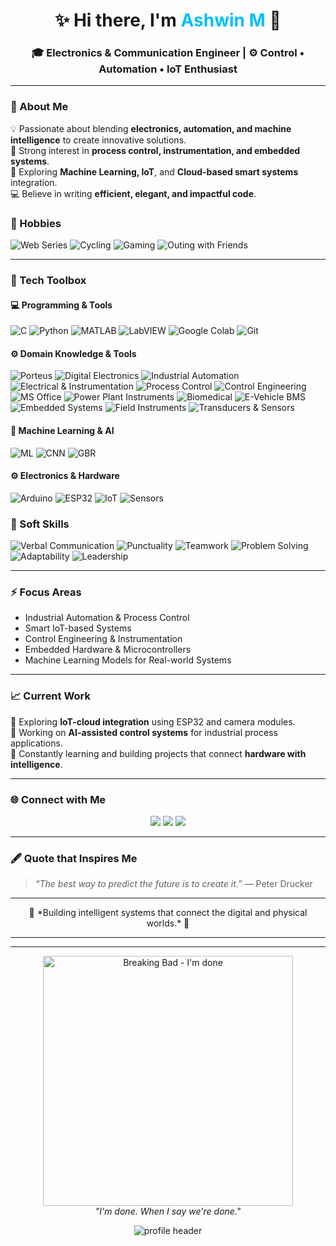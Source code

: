 <h1 align="center">✨ Hi there, I'm <span style="color:#00BFFF;">Ashwin M</span> 👋</h1>
<h3 align="center">🎓 Electronics & Communication Engineer | ⚙️ Control • Automation • IoT Enthusiast</h3>

---

### 🌟 About Me
💡 Passionate about blending **electronics, automation, and machine intelligence** to create innovative solutions.  
🔬 Strong interest in **process control, instrumentation, and embedded systems**.  
🧠 Exploring **Machine Learning, IoT**, and **Cloud-based smart systems** integration.  
💻 Believe in writing **efficient, elegant, and impactful code**.

### 🎨 Hobbies
![Web Series](https://img.shields.io/badge/Web%20Series-FF4500?style=for-the-badge&logo=netflix&logoColor=white)
![Cycling](https://img.shields.io/badge/Cycling-32CD32?style=for-the-badge&logo=bike&logoColor=white)
![Gaming](https://img.shields.io/badge/Gaming-8A2BE2?style=for-the-badge&logo=discord&logoColor=white)
![Outing with Friends](https://img.shields.io/badge/Outing%20with%20Friends-1E90FF?style=for-the-badge&logo=people&logoColor=white)

---

### 🧰 Tech Toolbox

#### 💻 Programming & Tools
![C](https://img.shields.io/badge/C-00599C?style=for-the-badge&logo=c&logoColor=white)
![Python](https://img.shields.io/badge/Python-3776AB?style=for-the-badge&logo=python&logoColor=white)
![MATLAB](https://img.shields.io/badge/MATLAB-ff7400?style=for-the-badge&logo=mathworks&logoColor=white)
![LabVIEW](https://img.shields.io/badge/LabVIEW-FFD700?style=for-the-badge&logo=ni&logoColor=black)
![Google Colab](https://img.shields.io/badge/Google%20Colab-F9AB00?style=for-the-badge&logo=googlecolab&logoColor=black)
![Git](https://img.shields.io/badge/Git-F05032?style=for-the-badge&logo=git&logoColor=white)

#### ⚙️ Domain Knowledge & Tools
![Porteus](https://img.shields.io/badge/Porteus-1E90FF?style=for-the-badge&logo=linux&logoColor=white)
![Digital Electronics](https://img.shields.io/badge/Digital%20Electronics-4B0082?style=for-the-badge&logo=circuitverse&logoColor=white)
![Industrial Automation](https://img.shields.io/badge/Industrial%20Automation-FFA500?style=for-the-badge&logo=siemens&logoColor=white)
![Electrical & Instrumentation](https://img.shields.io/badge/Electrical%20%26%20Instrumentation-006400?style=for-the-badge&logo=dependabot&logoColor=white)
![Process Control](https://img.shields.io/badge/Process%20Control-483D8B?style=for-the-badge&logo=controlpanel&logoColor=white)
![Control Engineering](https://img.shields.io/badge/Control%20Engineering-4682B4?style=for-the-badge&logo=engineer&logoColor=white)
![MS Office](https://img.shields.io/badge/MS%20Office-D83B01?style=for-the-badge&logo=microsoftoffice&logoColor=white)
![Power Plant Instruments](https://img.shields.io/badge/Power%20Plant%20Instruments-2F4F4F?style=for-the-badge&logo=powerbi&logoColor=white)
![Biomedical](https://img.shields.io/badge/Biomedical%20Engineering-8B0000?style=for-the-badge&logo=healthicons&logoColor=white)
![E-Vehicle BMS](https://img.shields.io/badge/E--Vehicle%20BMS-228B22?style=for-the-badge&logo=tesla&logoColor=white)
![Embedded Systems](https://img.shields.io/badge/Embedded%20Systems-2F4F4F?style=for-the-badge&logo=arm&logoColor=white)
![Field Instruments](https://img.shields.io/badge/Field%20Instruments-5F9EA0?style=for-the-badge&logo=measure&logoColor=white)
![Transducers & Sensors](https://img.shields.io/badge/Transducers%20%26%20Sensors-2E8B57?style=for-the-badge&logo=symfony&logoColor=white)



#### 🤖 Machine Learning & AI
![ML](https://img.shields.io/badge/Machine%20Learning-102230?style=for-the-badge&logo=ai&logoColor=white)
![CNN](https://img.shields.io/badge/Convolutional%20Neural%20Networks-FF6F00?style=for-the-badge)
![GBR](https://img.shields.io/badge/Gradient%20Boosting-4285F4?style=for-the-badge)

#### ⚙️ Electronics & Hardware
![Arduino](https://img.shields.io/badge/Arduino-00979D?style=for-the-badge&logo=arduino&logoColor=white)
![ESP32](https://img.shields.io/badge/ESP32-2C2C2C?style=for-the-badge&logo=espressif&logoColor=red)
![IoT](https://img.shields.io/badge/Internet%20of%20Things-00BFFF?style=for-the-badge)
![Sensors](https://img.shields.io/badge/Sensors%20%26%20Instrumentation-555555?style=for-the-badge)

### 🌱 Soft Skills
![Verbal Communication](https://img.shields.io/badge/Verbal%20Communication-FF69B4?style=for-the-badge&logo=communication&logoColor=white)
![Punctuality](https://img.shields.io/badge/Punctuality-32CD32?style=for-the-badge&logo=clockify&logoColor=white)
![Teamwork](https://img.shields.io/badge/Teamwork-1E90FF?style=for-the-badge&logo=slack&logoColor=white)
![Problem Solving](https://img.shields.io/badge/Problem%20Solving-FFD700?style=for-the-badge&logo=idea&logoColor=black)
![Adaptability](https://img.shields.io/badge/Adaptability-FF8C00?style=for-the-badge&logo=flex&logoColor=white)
![Leadership](https://img.shields.io/badge/Leadership-8A2BE2?style=for-the-badge&logo=leadership&logoColor=white)

---

### ⚡ Focus Areas
- Industrial Automation & Process Control  
- Smart IoT-based Systems  
- Control Engineering & Instrumentation  
- Embedded Hardware & Microcontrollers  
- Machine Learning Models for Real-world Systems  

---

### 📈 Current Work
🚀 Exploring **IoT-cloud integration** using ESP32 and camera modules.  
🔧 Working on **AI-assisted control systems** for industrial process applications.  
🌱 Constantly learning and building projects that connect **hardware with intelligence**.

---

### 🌐 Connect with Me
<p align="center">
  <a href="https://github.com/aSh-dev-io"><img src="https://img.shields.io/badge/GitHub-171515?style=for-the-badge&logo=github&logoColor=white"/></a>
  <a href="mailto:itzasva79@gmail.com"><img src="https://img.shields.io/badge/Email-D14836?style=for-the-badge&logo=gmail&logoColor=white"/></a>
  <a href="https://www.linkedin.com/in/ashwinm"><img src="https://img.shields.io/badge/LinkedIn-0077B5?style=for-the-badge&logo=linkedin&logoColor=white"/></a>
</p>

---

### 🖋️ Quote that Inspires Me
> *“The best way to predict the future is to create it.”* — Peter Drucker  

---

<p align="center">💫 *Building intelligent systems that connect the digital and physical worlds.* 💫</p>

---

---

<p align="center">
  <img src="https://media.giphy.com/media/l41YtZOb9EUABnuqA/giphy.gif" alt="Breaking Bad - I'm done" width="400"/>
  <br>
  <em>"I'm done. When I say we're done."</em>
</p>


<!-- Banner section -->
<p align="center">
  <img src="https://capsule-render.vercel.app/api?type=waving&color=0:00BFFF,100:1E90FF&height=200&section=header&text=Ashwin%20M%20|%20ECE%20Engineer%20|%20IoT%20|%20Automation%20|%20ML&fontSize=25&fontColor=FFFFFF&animation=fadeIn" alt="profile header"/>
</p>

